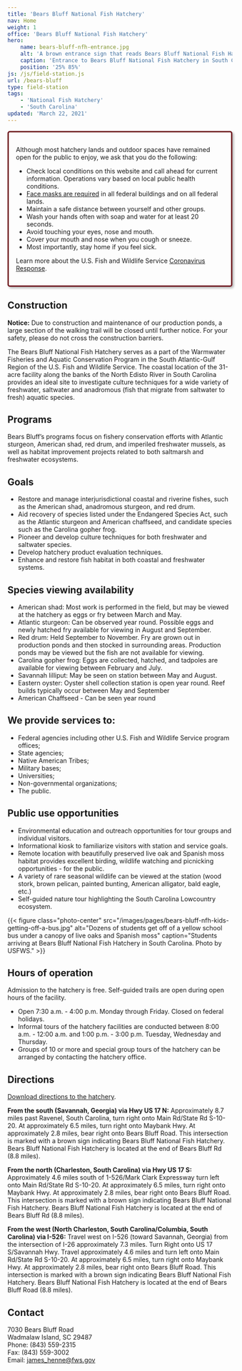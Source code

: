 ```yaml
---
title: 'Bears Bluff National Fish Hatchery'
nav: Home
weight: 1
office: 'Bears Bluff National Fish Hatchery'
hero:
    name: bears-bluff-nfh-entrance.jpg
    alt: 'A brown entrance sign that reads Bears Bluff National Fish Hatchery under a canopy of live oak and palm trees.'
    caption: 'Entrance to Bears Bluff National Fish Hatchery in South Carolina. Photo by USFWS.'
    position: '25% 85%'
js: /js/field-station.js
url: /bears-bluff
type: field-station
tags:
    - 'National Fish Hatchery'
    - 'South Carolina'
updated: 'March 22, 2021'
---
```


<div style="border: 3px solid #721c24; border-radius: 5px; box-shadow: 3px 3px 5px rgba(0,0,0,0.3); padding: 1rem; margin: 1rem 0;">
    <p>Although most hatchery lands and outdoor spaces have remained open for the public to enjoy, we ask that you do the following:</p>
    <ul>
        <li>Check local conditions on this website and call ahead for current information.  Operations vary based on local public health conditions.</li>
        <li><a href="https://www.fws.gov/refuges/covid-mask-requirement.html">Face masks are required</a> in all federal buildings and on all federal lands.</li>
        <li>Maintain a safe distance between yourself and other groups.</li>
        <li>Wash your hands often with soap and water for at least 20 seconds.</li>
        <li>Avoid touching your eyes, nose and mouth.</li>
        <li>Cover your mouth and nose when you cough or sneeze.</li>
        <li>Most importantly, stay home if you feel sick.</li>
    </ul>
    <p>Learn more about the U.S. Fish and Wildlife Service <a href="https://fws.gov/home/public-health-update.html">Coronavirus Response</a>.</p>
</div>

## Construction

**Notice:** Due to construction and maintenance of our production ponds, a large section of the walking trail will be closed until further notice. For your safety, please do not cross the construction barriers.

The Bears Bluff National Fish Hatchery serves as a part of the  Warmwater Fisheries and Aquatic Conservation Program in  the South Atlantic-Gulf Region of the U.S. Fish and Wildlife Service. The coastal location of the 31-acre facility along the banks of the North Edisto River in South Carolina provides an ideal site to investigate culture techniques for a wide variety of freshwater, saltwater and anadromous (fish that migrate from saltwater to fresh) aquatic species.

## Programs

Bears Bluff’s programs focus on fishery conservation efforts with Atlantic sturgeon, American shad, red drum, and imperiled freshwater mussels, as well as habitat improvement projects related to both saltmarsh and freshwater ecosystems.

## Goals

- Restore and manage interjurisdictional coastal and riverine fishes, such as the American shad, anadromous sturgeon, and red drum.
- Aid recovery of species listed under the Endangered Species Act, such as the Atlantic sturgeon and American chaffseed, and candidate species such as the Carolina gopher frog.
- Pioneer and develop culture techniques for both freshwater and saltwater species.
- Develop hatchery product evaluation techniques.
- Enhance and restore fish habitat in both coastal and freshwater systems.

## Species viewing availability

- American shad: Most work is performed in the field, but may be viewed at the hatchery as eggs or fry between March and May.
- Atlantic sturgeon: Can be observed year round. Possible eggs and newly hatched fry available for viewing in August and September.
- Red drum: Held September to November. Fry are grown out in production ponds and then stocked in surrounding areas. Production ponds may be viewed but the fish are not available for viewing.
- Carolina gopher frog: Eggs are collected, hatched, and tadpoles are available for viewing  between February and July.
- Savannah lilliput: May be seen on station between May and August.
- Eastern oyster: Oyster shell collection station is open year round. Reef builds typically occur between May and September
- American Chaffseed - Can be seen year round

## We provide services to:

- Federal agencies including other U.S. Fish and Wildlife Service program offices;
- State agencies;
- Native American Tribes;
- Military bases;
- Universities;
- Non-governmental organizations;
- The public.

## Public use opportunities

- Environmental education and outreach opportunities for tour groups and individual visitors.
- Informational kiosk to familiarize visitors with station and service goals.
- Remote location with beautifully preserved live oak and Spanish moss habitat provides excellent birding, wildlife watching and picnicking opportunities - for the public.
- A variety of rare seasonal wildlife can be viewed at the station (wood stork, brown pelican, painted bunting, American alligator, bald eagle, etc.)
- Self-guided nature tour highlighting the South Carolina Lowcountry ecosystem.

{{< figure class="photo-center" src="/images/pages/bears-bluff-nfh-kids-getting-off-a-bus.jpg" alt="Dozens of students get off of a yellow school bus under a canopy of live oaks and Spanish moss" caption="Students arriving at Bears Bluff National Fish Hatchery in South Carolina. Photo by USFWS." >}}

## Hours of operation

Admission to the hatchery is free. Self-guided trails are open during open hours of the facility.

- Open 7:30 a.m. - 4:00 p.m. Monday through Friday. Closed on federal holidays.
- Informal tours of the hatchery facilities are conducted between 8:00 a.m. - 12:00 a.m. and 1:00 p.m. - 3:00 p.m. Tuesday, Wednesday and Thursday.
- Groups of  10 or more and special group tours of the hatchery can be arranged by contacting the hatchery office.

## Directions

[Download directions to the hatchery](https://www.google.com/maps/dir//7030+Bears+Bluff+Rd,+Wadmalaw+Island,+SC+29487/@32.6441176,-80.2532278,17z/data=!4m8!4m7!1m0!1m5!1m1!1s0x88fc28f2664818c5:0x3d49086849c34906!2m2!1d-80.2510391!2d32.6441131).

**From the south (Savannah, Georgia) via Hwy US 17 N:** Approximately 8.7 miles past Ravenel, South Carolina, turn right onto Main Rd/State Rd S-10-20. At approximately 6.5 miles, turn right onto Maybank Hwy. At approximately 2.8 miles, bear right onto Bears Bluff Road. This intersection is marked with a brown sign indicating Bears Bluff National Fish Hatchery. Bears Bluff National Fish Hatchery is located at the end of Bears Bluff Rd (8.8 miles).

**From the north (Charleston, South Carolina) via Hwy US 17 S:** Approximately 4.6 miles south of 1-526/Mark Clark Expressway turn left onto Main Rd/State Rd S-10-20. At approximately 6.5 miles, turn right onto Maybank Hwy. At approximately 2.8 miles, bear right onto Bears Bluff Road. This intersection is marked with a brown sign indicating Bears Bluff National Fish Hatchery. Bears Bluff National Fish Hatchery is located at the end of Bears Bluff Rd (8.8 miles).

**From the west (North Charleston, South Carolina/Columbia, South Carolina) via I-526:** Travel west on I-526 (toward Savannah, Georgia) from the intersection of I-26 approximately 7.3 miles. Turn Right onto US 17 S/Savannah Hwy. Travel approximately 4.6 miles and turn left onto Main Rd/State Rd S-10-20. At approximately 6.5 miles, turn right onto Maybank Hwy. At approximately 2.8 miles, bear right onto Bears Bluff Road. This intersection is marked with a brown sign indicating Bears Bluff National Fish Hatchery. Bears Bluff National Fish Hatchery is located at the end of Bears Bluff Road (8.8 miles).

## Contact

7030 Bears Bluff Road  
Wadmalaw Island, SC 29487  
Phone: (843) 559-2315  
Fax: (843) 559-3002  
Email: [james_henne@fws.gov](mailto:james_henne@fws.gov)
